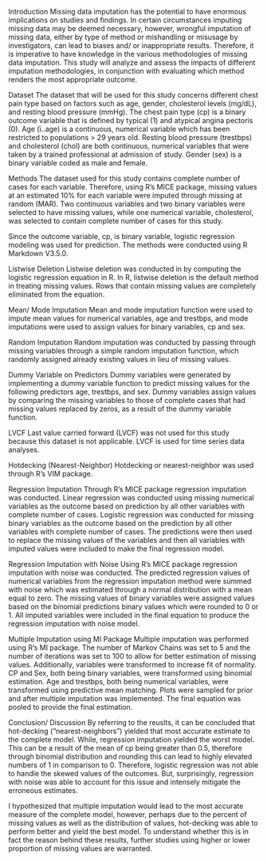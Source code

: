 Introduction
Missing data imputation has the potential to have enormous implications on studies and findings. In certain circumstances imputing missing data may be deemed necessary, however, wrongful imputation of missing data, either by type of method or mishandling or misusage by investigators, can lead to biases and/ or inappropriate results. Therefore, it is imperative to have knowledge in the various methodologies of missing data imputation. This study will analyze and assess the impacts of different imputation methodologies, in conjunction with evaluating which method renders the most appropriate outcome. 

Dataset
The dataset that will be used for this study concerns different chest pain type based on factors such as age, gender, cholesterol levels (mg/dL), and resting blood pressure (mmHg). The chest pain type (cp) is a binary outcome variable that is defined by typical (1) and atypical angina pectoris (0). Age (ï..age) is a continuous, numerical variable which has been restricted to populations > 29 years old. Resting blood pressure (trestbps) and cholesterol (chol) are both continuous, numerical variables that were taken by a trained professional at admission of study. Gender (sex) is a binary variable coded as male and female.

Methods
The dataset used for this study contains complete number of cases for each variable. Therefore, using R’s MICE package, missing values at an estimated 10% for each variable were imputed through missing at random (MAR). Two continuous variables and two binary variables were selected to have missing values, while one numerical variable, cholesterol, was selected to contain complete number of cases for this study. 

Since the outcome variable, cp, is binary variable, logistic regression modeling was used for prediction.  The methods were conducted using R Markdown V3.5.0.

Listwise Deletion
Listwise deletion was conducted in by computing the logistic regression equation in R. In R, listwise deletion is the default method in treating missing values. Rows that contain missing values are completely eliminated from the equation.

Mean/ Mode Imputation
Mean and mode imputation function were used to impute mean values for numerical variables, age and trestbps, and mode imputations were used to assign values for binary variables, cp and sex.

Random Imputation
Random imputation was conducted by passing through missing variables through a simple random imputation function, which randomly assigned already existing values in lieu of missing values.

Dummy Variable on Predictors
Dummy variables were generated by implementing a dummy variable function to predict missing values for the following predictors age, trestbps, and sex. Dummy variables assign values by comparing the missing variables to those of complete cases that had missing values replaced by zeros, as a result of the dummy variable function. 

LVCF
Last value carried forward (LVCF) was not used for this study because this dataset is not applicable. LVCF is used for time series data analyses. 

Hotdecking (Nearest-Neighbor)
Hotdecking or nearest-neighbor was used through R’s VIM package.  

Regression Imputation
Through R’s MICE package regression imputation was conducted. Linear regression was conducted using missing numerical variables as the outcome based on prediction by all other variables with complete number of cases. Logistic regression was conducted for missing binary variables as the outcome based on the prediction by all other variables with complete number of cases. The predictions were then used to replace the missing values of the variables and then all variables with imputed values were included to make the final regression model. 

Regression Imputation with Noise
Using R’s MICE package regression imputation with noise was conducted.  The predicted regression values of numerical variables from the regression imputation method were summed with noise which was estimated through a normal distribution with a mean equal to zero. The missing values of binary variables were assigned values based on the binomial predictions binary values which were rounded to 0 or 1. All imputed variables were included in the final equation to produce the regression imputation with noise model. 

Multiple Imputation using MI Package
Multiple imputation was performed using R’s MI package. The number of Markov Chains was set to 5 and the number of iterations was set to 100 to allow for better estimation of missing values. Additionally, variables were transformed to increase fit of normality. CP and Sex, both being binary variables, were transformed using binomial estimation. Age and trestbps, both being numerical variables, were transformed using predictive mean matching. Plots were sampled for prior and after multiple imputation was implemented. The final equation was pooled to provide the final estimation.

Conclusion/ Discussion
By referring to the reuslts, it can be concluded that hot-decking (“nearest-neighbors”) yielded that most accurate estimate to the complete model. While, regression imputation yielded the worst model. This can be a result of the mean of cp being greater than 0.5, therefore through binomial distribution and rounding this can lead to highly elevated numbers of 1 in comparison to 0. Therefore, logistic regression was not able to handle the skewed values of the outcomes. But, surprisingly, regression with noise was able to account for this issue and intensely mitigate the erroneous estimates. 

I hypothesized that multiple imputation would lead to the most accurate measure of the complete model, however, perhaps due to the percent of missing values as well as the distribution of values, hot-decking was able to perform better and yield the best model. To understand whether this is in fact the reason behind these results, further studies using higher or lower proportion of missing values are warranted.
